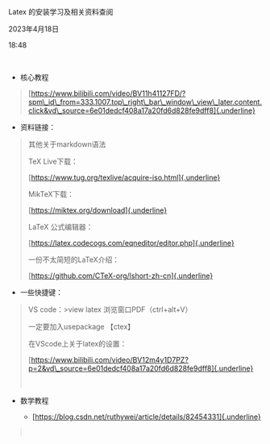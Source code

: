 Latex 的安装学习及相关资料查阅

2023年4月18日

18:48

 

-   核心教程

> [https://www.bilibili.com/video/BV11h41127FD/?spm\_id\_from=333.1007.top\_right\_bar\_window\_view\_later.content.click&vd\_source=6e01dedcf408a17a20fd6d828fe9dff8]{.underline}

-   资料链接：

> 其他关于markdown语法
>
> TeX Live下载：
>
> [https://www.tug.org/texlive/acquire-iso.html]{.underline}
>
> MikTeX下载：
>
> [https://miktex.org/download]{.underline}
>
> LaTeX 公式编辑器：
>
> [https://latex.codecogs.com/eqneditor/editor.php]{.underline}
>
> 一份不太简短的LaTeX介绍：
>
> [https://github.com/CTeX-org/lshort-zh-cn]{.underline}

-   一些快捷键：

> VS code：\>view latex 浏览窗口PDF（ctrl+alt+V）
>
> 一定要加入usepackage 【ctex】
>
> 在VScode上关于latex的设置：
>
> [https://www.bilibili.com/video/BV12m4y1D7PZ?p=2&vd\_source=6e01dedcf408a17a20fd6d828fe9dff8]{.underline}
>
>  

-   数学教程

    -   [https://blog.csdn.net/ruthywei/article/details/82454331]{.underline}

>  
